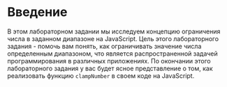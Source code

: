 # Введение

В этом лабораторном задании мы исследуем концепцию ограничения числа в заданном диапазоне на JavaScript. Цель этого лабораторного задания - помочь вам понять, как ограничивать значение числа определенным диапазоном, что является распространенной задачей программирования в различных приложениях. По окончании этого лабораторного задания у вас будет ясное представление о том, как реализовать функцию `clampNumber` в своем коде на JavaScript.
